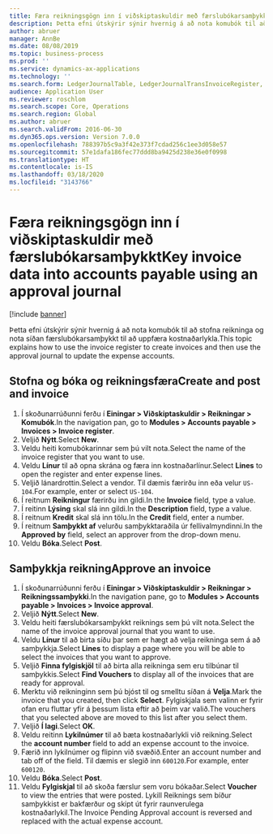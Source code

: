 ```yaml
---
title: Færa reikningsgögn inn í viðskiptaskuldir með færslubókarsamþykkt
description: Þetta efni útskýrir sýnir hvernig á að nota komubók til að stofna reikninga og nota síðan færslubókarsamþykkt til að uppfæra kostnaðarlykla.
author: abruer
manager: AnnBe
ms.date: 08/08/2019
ms.topic: business-process
ms.prod: ''
ms.service: dynamics-ax-applications
ms.technology: ''
ms.search.form: LedgerJournalTable, LedgerJournalTransInvoiceRegister, HcmWorkerLookUp, LedgerJournalTransApprove, LedgerJournalTransApproveFetchVouchers, LedgerTransVoucher
audience: Application User
ms.reviewer: roschlom
ms.search.scope: Core, Operations
ms.search.region: Global
ms.author: abruer
ms.search.validFrom: 2016-06-30
ms.dyn365.ops.version: Version 7.0.0
ms.openlocfilehash: 788397b5c9a3f42e373f7cdad256c1ee3d058e57
ms.sourcegitcommit: 57e1dafa186fec77ddd8ba9425d238e36e0f0998
ms.translationtype: HT
ms.contentlocale: is-IS
ms.lasthandoff: 03/18/2020
ms.locfileid: "3143766"
---
```

# <a name="key-invoice-data-into-accounts-payable-using-an-approval-journal"></a><span data-ttu-id="3ea10-103">Færa reikningsgögn inn í viðskiptaskuldir með færslubókarsamþykkt</span><span class="sxs-lookup"><span data-stu-id="3ea10-103">Key invoice data into accounts payable using an approval journal</span></span>

[!include [banner](../../includes/banner.md)]

<span data-ttu-id="3ea10-104">Þetta efni útskýrir sýnir hvernig á að nota komubók til að stofna reikninga og nota síðan færslubókarsamþykkt til að uppfæra kostnaðarlykla.</span><span class="sxs-lookup"><span data-stu-id="3ea10-104">This topic explains how to use the invoice register to create invoices and then use the approval journal to update the expense accounts.</span></span>

## <a name="create-and-post-and-invoice"></a><span data-ttu-id="3ea10-105">Stofna og bóka og reikningsfæra</span><span class="sxs-lookup"><span data-stu-id="3ea10-105">Create and post and invoice</span></span>
1. <span data-ttu-id="3ea10-106">Í skoðunarrúðunni ferðu í **Einingar > Viðskiptaskuldir > Reikningar > Komubók**.</span><span class="sxs-lookup"><span data-stu-id="3ea10-106">In the navigation pan, go to **Modules > Accounts payable > Invoices > Invoice register**.</span></span>
2. <span data-ttu-id="3ea10-107">Veljið **Nýtt**.</span><span class="sxs-lookup"><span data-stu-id="3ea10-107">Select **New**.</span></span>
3. <span data-ttu-id="3ea10-108">Veldu heiti komubókarinnar sem þú vilt nota.</span><span class="sxs-lookup"><span data-stu-id="3ea10-108">Select the name of the invoice register that you want to use.</span></span>
4. <span data-ttu-id="3ea10-109">Veldu **Línur** til að opna skrána og færa inn kostnaðarlínur.</span><span class="sxs-lookup"><span data-stu-id="3ea10-109">Select **Lines** to open the register and enter expense lines.</span></span>
5. <span data-ttu-id="3ea10-110">Veljið lánardrottin.</span><span class="sxs-lookup"><span data-stu-id="3ea10-110">Select a vendor.</span></span> <span data-ttu-id="3ea10-111">Til dæmis færirðu inn eða velur `US-104`.</span><span class="sxs-lookup"><span data-stu-id="3ea10-111">For example, enter or select `US-104`.</span></span>
6. <span data-ttu-id="3ea10-112">Í reitnum **Reikningur** færirðu inn gildi.</span><span class="sxs-lookup"><span data-stu-id="3ea10-112">In the **Invoice** field, type a value.</span></span>
7. <span data-ttu-id="3ea10-113">Í reitinn **Lýsing** skal slá inn gildi.</span><span class="sxs-lookup"><span data-stu-id="3ea10-113">In the **Description** field, type a value.</span></span>
8. <span data-ttu-id="3ea10-114">Í reitnum **Kredit** skal slá inn tölu.</span><span class="sxs-lookup"><span data-stu-id="3ea10-114">In the **Credit** field, enter a number.</span></span>
9. <span data-ttu-id="3ea10-115">Í reitnum **Samþykkt af** velurðu samþykktaraðila úr fellivalmyndinni.</span><span class="sxs-lookup"><span data-stu-id="3ea10-115">In the **Approved by** field, select an approver from the drop-down menu.</span></span>
10. <span data-ttu-id="3ea10-116">Veldu **Bóka**.</span><span class="sxs-lookup"><span data-stu-id="3ea10-116">Select **Post**.</span></span>

## <a name="approve-an-invoice"></a><span data-ttu-id="3ea10-117">Samþykkja reikning</span><span class="sxs-lookup"><span data-stu-id="3ea10-117">Approve an invoice</span></span>
1. <span data-ttu-id="3ea10-118">Í skoðunarrúðunni ferðu í **Einingar > Viðskiptaskuldir > Reikningar > Reikningssamþykki**.</span><span class="sxs-lookup"><span data-stu-id="3ea10-118">In the navigation pane, go to **Modules > Accounts payable > Invoices > Invoice approval**.</span></span>
2. <span data-ttu-id="3ea10-119">Veljið **Nýtt**.</span><span class="sxs-lookup"><span data-stu-id="3ea10-119">Select **New**.</span></span>
3. <span data-ttu-id="3ea10-120">Veldu heiti færslubókarsamþykkt reiknings sem þú vilt nota.</span><span class="sxs-lookup"><span data-stu-id="3ea10-120">Select the name of the invoice approval journal that you want to use.</span></span>
4. <span data-ttu-id="3ea10-121">Veldu **Línur** til að birta síðu þar sem er hægt að velja reikninga sem á að samþykkja.</span><span class="sxs-lookup"><span data-stu-id="3ea10-121">Select **Lines** to display a page where you will be able to select the invoices that you want to approve.</span></span>
5. <span data-ttu-id="3ea10-122">Veljið **Finna fylgiskjöl** til að birta alla reikninga sem eru tilbúnar til samþykkis.</span><span class="sxs-lookup"><span data-stu-id="3ea10-122">Select **Find Vouchers** to display all of the invoices that are ready for approval.</span></span>
6. <span data-ttu-id="3ea10-123">Merktu við reikninginn sem þú bjóst til og smelltu síðan á **Velja**.</span><span class="sxs-lookup"><span data-stu-id="3ea10-123">Mark the invoice that you created, then click **Select**.</span></span> <span data-ttu-id="3ea10-124">Fylgiskjala sem valinn er fyrir ofan eru fluttar yfir á þessum lista eftir að þeim var valið.</span><span class="sxs-lookup"><span data-stu-id="3ea10-124">The vouchers that you selected above are moved to this list after you select them.</span></span>  
7. <span data-ttu-id="3ea10-125">Veljið **Í lagi**.</span><span class="sxs-lookup"><span data-stu-id="3ea10-125">Select **OK**.</span></span>
8. <span data-ttu-id="3ea10-126">Veldu reitinn **Lykilnúmer** til að bæta kostnaðarlykli við reikning.</span><span class="sxs-lookup"><span data-stu-id="3ea10-126">Select the **account number** field to add an expense account to the invoice.</span></span>
9. <span data-ttu-id="3ea10-127">Færið inn lykilnúmer og flipinn við svæðið.</span><span class="sxs-lookup"><span data-stu-id="3ea10-127">Enter an account number and tab off of the field.</span></span> <span data-ttu-id="3ea10-128">Til dæmis er slegið inn `600120`.</span><span class="sxs-lookup"><span data-stu-id="3ea10-128">For example, enter `600120`.</span></span>
10. <span data-ttu-id="3ea10-129">Veldu **Bóka**.</span><span class="sxs-lookup"><span data-stu-id="3ea10-129">Select **Post**.</span></span>
11. <span data-ttu-id="3ea10-130">Veldu **Fylgiskjal** til að skoða færslur sem voru bókaðar.</span><span class="sxs-lookup"><span data-stu-id="3ea10-130">Select **Voucher** to view the entries that were posted.</span></span> <span data-ttu-id="3ea10-131">Lykill Reiknings sem bíður samþykkist er bakfærður og skipt út fyrir raunverulega kostnaðarlykil.</span><span class="sxs-lookup"><span data-stu-id="3ea10-131">The Invoice Pending Approval account is reversed and replaced with the actual expense account.</span></span>  

